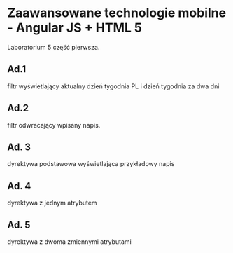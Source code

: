 # Zaawansowane technologie mobilne - Angular JS + HTML 5
Laboratorium 5 część pierwsza.

## Ad.1 
filtr wyświetlający aktualny dzień tygodnia PL i dzień tygodnia za dwa dni

## Ad.2 
filtr odwracający wpisany napis.

## Ad. 3
dyrektywa podstawowa wyświetlająca przykładowy napis

## Ad. 4
dyrektywa z jednym atrybutem

## Ad. 5 
dyrektywa z dwoma zmiennymi atrybutami

